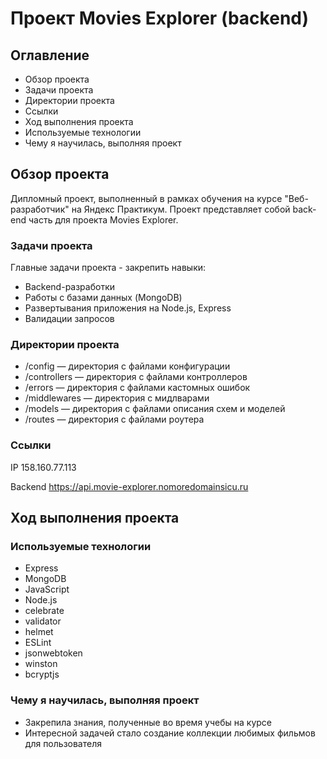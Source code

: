 # Проект Movies Explorer (backend)
## Оглавление
* Обзор проекта
* Задачи проекта
* Директории проекта
* Ссылки
* Ход выполнения проекта
* Используемые технологии
* Чему я научилась, выполняя проект

## Обзор проекта
Дипломный проект, выполненный в рамках обучения на курсе "Веб-разработчик" на Яндекс Практикум. Проект представляет собой back-end часть для проекта Movies Explorer.

### Задачи проекта
Главные задачи проекта - закрепить навыки:
* Backend-разработки
* Работы с базами данных (MongoDB)
* Развертывания приложения на Node.js, Express
* Валидации запросов

### Директории проекта
* /config — директория с файлами конфигурации
* /controllers — директория с файлами контроллеров
* /errors — директория с файлами кастомных ошибок
* /middlewares — директория с мидлварами
* /models — директория с файлами описания схем и моделей
* /routes — директория с файлами роутера
 
### Ссылки
IP 158.160.77.113

Backend https://api.movie-explorer.nomoredomainsicu.ru

## Ход выполнения проекта
### Используемые технологии
* Express
* MongoDB
* JavaScript
* Node.js
* celebrate
* validator
* helmet
* ESLint
* jsonwebtoken
* winston
* bcryptjs

### Чему я научилась, выполняя проект
* Закрепила знания, полученные во время учебы на курсе
* Интересной задачей стало создание коллекции любимых фильмов для пользователя
